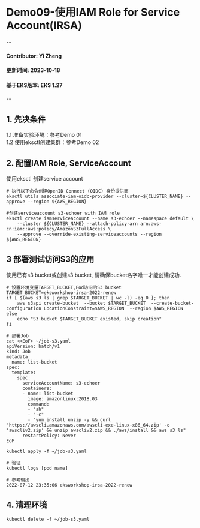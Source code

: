 # Demo09-使用IAM Role for Service Account(IRSA)
--
#### Contributor: Yi Zheng
#### 更新时间: 2023-10-18
#### 基于EKS版本: EKS 1.27
--

## 1. 先决条件  
1.1 准备实验环境：参考Demo 01  
1.2 使用eksctl创建集群：参考Demo 02  

## 2. 配置IAM Role, ServiceAccount
使用eksctl 创建service account  

```
# 执行以下命令创建OpenID Connect (OIDC) 身份提供商
eksctl utils associate-iam-oidc-provider --cluster=${CLUSTER_NAME} --approve --region ${AWS_REGION}

#创建serviceaccount s3-echoer with IAM role
eksctl create iamserviceaccount --name s3-echoer --namespace default \
    --cluster ${CLUSTER_NAME} --attach-policy-arn arn:aws-cn:iam::aws:policy/AmazonS3FullAccess \
    --approve --override-existing-serviceaccounts --region ${AWS_REGION}
```
## 3 部署测试访问S3的应用
使用已有s3 bucket或创建s3 bucket, 请确保bucket名字唯一才能创建成功.

```
# 设置环境变量TARGET_BUCKET,Pod访问的S3 bucket
TARGET_BUCKET=eksworkshop-irsa-2022-renew
if [ $(aws s3 ls | grep $TARGET_BUCKET | wc -l) -eq 0 ]; then
    aws s3api create-bucket  --bucket $TARGET_BUCKET  --create-bucket-configuration LocationConstraint=$AWS_REGION  --region $AWS_REGION
else
    echo "S3 bucket $TARGET_BUCKET existed, skip creation"
fi

# 部署Job
cat <<EoF> ~/job-s3.yaml
apiVersion: batch/v1
kind: Job
metadata:
  name: list-bucket
spec:
  template:
    spec:
      serviceAccountName: s3-echoer
      containers:
      - name: list-bucket
        image: amazonlinux:2018.03
        command:
        - "sh"
        - "-c"
        - "yum install unzip -y && curl 'https://awscli.amazonaws.com/awscli-exe-linux-x86_64.zip' -o 'awscliv2.zip' && unzip awscliv2.zip && ./aws/install && aws s3 ls"
      restartPolicy: Never
EoF

kubectl apply -f ~/job-s3.yaml

# 验证
kubectl logs [pod name]

# 参考输出
2022-07-12 23:35:06 eksworkshop-irsa-2022-renew
```

## 4. 清理环境
```
kubectl delete -f ~/job-s3.yaml
```
